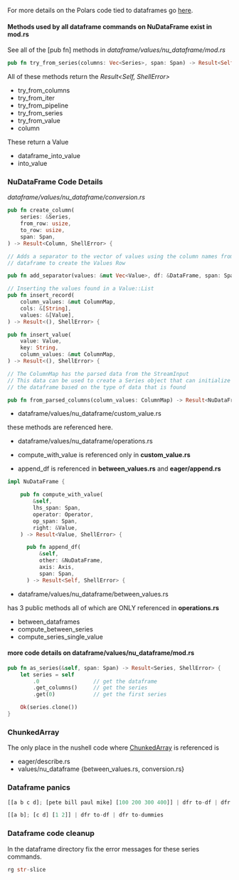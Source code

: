 
For more details on the Polars code tied to dataframes go
[here](./polars.md).

#### Methods used by all dataframe commands on NuDataFrame exist in mod.rs

See all of the [pub fn] methods in *dataframe/values/nu_dataframe/mod.rs*

```rust
pub fn try_from_series(columns: Vec<Series>, span: Span) -> Result<Self, ShellError> {
```

All of these methods return the *Result<Self, ShellError>*

* try_from_columns
* try_from_iter
* try_from_pipeline
* try_from_series
* try_from_value
* column

These return a Value

* dataframe_into_value
* into_value

### NuDataFrame Code Details

*dataframe/values/nu_dataframe/conversion.rs*

```rust
pub fn create_column(
    series: &Series,
    from_row: usize,
    to_row: usize,
    span: Span,
) -> Result<Column, ShellError> {

// Adds a separator to the vector of values using the column names from the
// dataframe to create the Values Row

pub fn add_separator(values: &mut Vec<Value>, df: &DataFrame, span: Span) {

// Inserting the values found in a Value::List
pub fn insert_record(
    column_values: &mut ColumnMap,
    cols: &[String],
    values: &[Value],
) -> Result<(), ShellError> {

pub fn insert_value(
    value: Value,
    key: String,
    column_values: &mut ColumnMap,
) -> Result<(), ShellError> {

// The ColumnMap has the parsed data from the StreamInput
// This data can be used to create a Series object that can initialize
// the dataframe based on the type of data that is found

pub fn from_parsed_columns(column_values: ColumnMap) -> Result<NuDataFrame, ShellError> {
```

* dataframe/values/nu_dataframe/custom_value.rs

these methods are referenced here.

* dataframe/values/nu_dataframe/operations.rs

* compute_with_value is referenced only in **custom_value.rs**

* append_df is referenced in **between_values.rs** and **eager/append.rs**

```rust
impl NuDataFrame {

    pub fn compute_with_value(
        &self,
        lhs_span: Span,
        operator: Operator,
        op_span: Span,
        right: &Value,
    ) -> Result<Value, ShellError> {

      pub fn append_df(
          &self,
          other: &NuDataFrame,
          axis: Axis,
          span: Span,
      ) -> Result<Self, ShellError> {

```

* dataframe/values/nu_dataframe/between_values.rs

has 3 public methods all of which are ONLY referenced in **operations.rs**

* between_dataframes
* compute_between_series
* compute_series_single_value

#### more code details on dataframe/values/nu_dataframe/mod.rs

```rust
pub fn as_series(&self, span: Span) -> Result<Series, ShellError> {
    let series = self
        .0                 // get the dataframe
        .get_columns()     // get the series
        .get(0)            // get the first series

    Ok(series.clone())
}
```
### ChunkedArray

The only place in the nushell code where
[ChunkedArray](https://docs.rs/polars/latest/polars/chunked_array/struct.ChunkedArray.html)
is referenced is

* eager/describe.rs
* values/nu_dataframe {between_values.rs, conversion.rs}

### Dataframe panics

```rust
[[a b c d]; [pete bill paul mike] [100 200 300 400]] | dfr to-df | dfr to-dummies
```

```rust
[[a b]; [c d] [1 2]] | dfr to-df | dfr to-dummies
```

### Dataframe code cleanup

In the dataframe directory fix the error messages for these series commands.

```rust
rg str-slice
```
